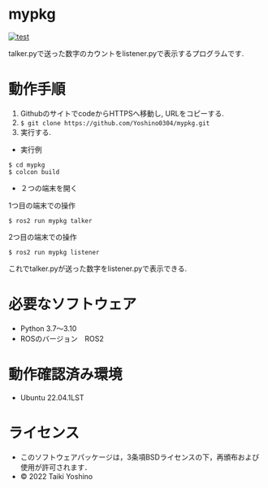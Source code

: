 # mypkg
[![test](https://github.com/Yoshino0304/mypkg/actions/workflows/test.yml/badge.svg)](https://github.com/Yoshino0304/mypkg/actions/workflows/test.yml)

talker.pyで送った数字のカウントをlistener.pyで表示するプログラムです.

# 動作手順
1. GithubのサイトでcodeからHTTPSへ移動し, URLをコピーする.
1. ```$ git clone https://github.com/Yoshino0304/mypkg.git```
1. 実行する.

* 実行例

````
$ cd mypkg
$ colcon build
````

* ２つの端末を開く

1つ目の端末での操作

```$ ros2 run mypkg talker```

2つ目の端末での操作

```$ ros2 run mypkg listener```

これでtalker.pyが送った数字をlistener.pyで表示できる.
# 必要なソフトウェア
* Python 3.7～3.10
* ROSのバージョン　ROS2

# 動作確認済み環境
* Ubuntu 22.04.1LST

# ライセンス
* このソフトウェアパッケージは，3条項BSDライセンスの下，再頒布および使用が許可されます．
* © 2022 Taiki Yoshino
